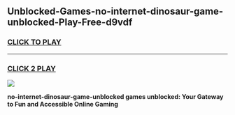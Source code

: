 
## Unblocked-Games-no-internet-dinosaur-game-unblocked-Play-Free-d9vdf
<h3>
<a href="https://premium76.site?title=no-internet-dinosaur-game-unblocked&ref=21A">CLICK TO PLAY</a></h3>
<hr>

<h3>
<a href="https://premium76.site?title=no-internet-dinosaur-game-unblocked&ref=21A">CLICK 2 PLAY</a>
  
</h3>

<a href="https://premium76.site?title=no-internet-dinosaur-game-unblocked&ref=21A"><img src="https://clearcache.store/games.png"></a>


**no-internet-dinosaur-game-unblocked games unblocked: Your Gateway to Fun and Accessible Online Gaming**
